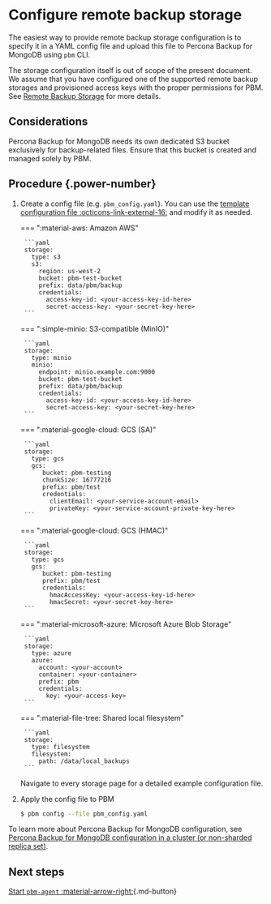 # Configure remote backup storage

The easiest way to provide remote backup storage configuration is to specify it in a YAML config file and upload this file to Percona Backup for MongoDB using `pbm` CLI.

The storage configuration itself is out of scope of the present document. We assume that you have configured one of the supported remote backup storages and provisioned access keys with the proper permissions for PBM. See [Remote Backup Storage](../details/storage-configuration.md) for more details.

## Considerations

Percona Backup for MongoDB needs its own dedicated S3 bucket exclusively for backup-related files. Ensure that this bucket is created and managed solely by PBM.

## Procedure {.power-number}

1. Create a config file (e.g. `pbm_config.yaml`). You can use the [template configuration file :octicons-link-external-16:](https://github.com/percona/percona-backup-mongodb/blob/v{{release}}/packaging/conf/pbm-conf-reference.yml) and modify it as needed.

    === ":material-aws: Amazon AWS"    

        ```yaml
        storage:
          type: s3
          s3:
            region: us-west-2
            bucket: pbm-test-bucket
            prefix: data/pbm/backup
            credentials:
              access-key-id: <your-access-key-id-here>
              secret-access-key: <your-secret-key-here>
        ```    

    === ":simple-minio: S3-compatible (MinIO)"    

        ```yaml
        storage:
          type: minio
          minio:
            endpoint: minio.example.com:9000
            bucket: pbm-test-bucket
            prefix: data/pbm/backup
            credentials:
              access-key-id: <your-access-key-id-here>
              secret-access-key: <your-secret-key-here>
        ```    

    === ":material-google-cloud: GCS (SA)"    

        ```yaml
        storage:
          type: gcs
          gcs:
             bucket: pbm-testing
             chunkSize: 16777216
             prefix: pbm/test
             credentials:
               clientEmail: <your-service-account-email>
               privateKey: <your-service-account-private-key-here>
        ```

    === ":material-google-cloud: GCS (HMAC)"    
   
        ```yaml
        storage:
          type: gcs
          gcs:
             bucket: pbm-testing
             prefix: pbm/test
             credentials:
               hmacAccessKey: <your-access-key-id-here>
               hmacSecret: <your-secret-key-here>
        ```

    === ":material-microsoft-azure: Microsoft Azure Blob Storage"    

        ```yaml
        storage:
          type: azure
          azure:
            account: <your-account>
            container: <your-container>
            prefix: pbm
            credentials:
              key: <your-access-key>
        ```    

    === ":material-file-tree: Shared local filesystem"    

        ```yaml
        storage:
          type: filesystem
          filesystem:
            path: /data/local_backups
        ```    

    Navigate to every storage page for a detailed example configuration file.

3. Apply the config file to PBM

    ```{.bash data-prompt="$"}
    $ pbm config --file pbm_config.yaml
    ```

To learn more about Percona Backup for MongoDB configuration, see [Percona Backup for MongoDB configuration in a cluster (or non-sharded replica set)](../reference/config.md).

## Next steps

[Start `pbm-agent` :material-arrow-right:](start-pbm-agent.md){.md-button}
